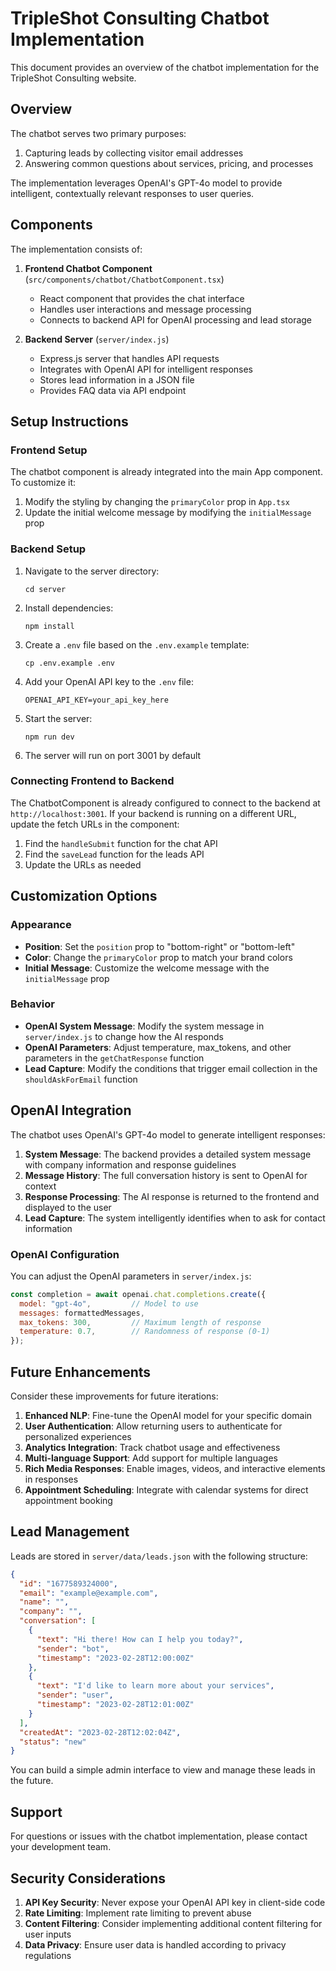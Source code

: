 # TripleShot Consulting Chatbot Implementation

This document provides an overview of the chatbot implementation for the TripleShot Consulting website.

## Overview

The chatbot serves two primary purposes:
1. Capturing leads by collecting visitor email addresses
2. Answering common questions about services, pricing, and processes

The implementation leverages OpenAI's GPT-4o model to provide intelligent, contextually relevant responses to user queries.

## Components

The implementation consists of:

1. **Frontend Chatbot Component** (`src/components/chatbot/ChatbotComponent.tsx`)
   - React component that provides the chat interface
   - Handles user interactions and message processing
   - Connects to backend API for OpenAI processing and lead storage

2. **Backend Server** (`server/index.js`)
   - Express.js server that handles API requests
   - Integrates with OpenAI API for intelligent responses
   - Stores lead information in a JSON file
   - Provides FAQ data via API endpoint

## Setup Instructions

### Frontend Setup

The chatbot component is already integrated into the main App component. To customize it:

1. Modify the styling by changing the `primaryColor` prop in `App.tsx`
2. Update the initial welcome message by modifying the `initialMessage` prop

### Backend Setup

1. Navigate to the server directory:
   ```
   cd server
   ```

2. Install dependencies:
   ```
   npm install
   ```

3. Create a `.env` file based on the `.env.example` template:
   ```
   cp .env.example .env
   ```

4. Add your OpenAI API key to the `.env` file:
   ```
   OPENAI_API_KEY=your_api_key_here
   ```

5. Start the server:
   ```
   npm run dev
   ```

6. The server will run on port 3001 by default

### Connecting Frontend to Backend

The ChatbotComponent is already configured to connect to the backend at `http://localhost:3001`. If your backend is running on a different URL, update the fetch URLs in the component:

1. Find the `handleSubmit` function for the chat API
2. Find the `saveLead` function for the leads API
3. Update the URLs as needed

## Customization Options

### Appearance

- **Position**: Set the `position` prop to "bottom-right" or "bottom-left"
- **Color**: Change the `primaryColor` prop to match your brand colors
- **Initial Message**: Customize the welcome message with the `initialMessage` prop

### Behavior

- **OpenAI System Message**: Modify the system message in `server/index.js` to change how the AI responds
- **OpenAI Parameters**: Adjust temperature, max_tokens, and other parameters in the `getChatResponse` function
- **Lead Capture**: Modify the conditions that trigger email collection in the `shouldAskForEmail` function

## OpenAI Integration

The chatbot uses OpenAI's GPT-4o model to generate intelligent responses:

1. **System Message**: The backend provides a detailed system message with company information and response guidelines
2. **Message History**: The full conversation history is sent to OpenAI for context
3. **Response Processing**: The AI response is returned to the frontend and displayed to the user
4. **Lead Capture**: The system intelligently identifies when to ask for contact information

### OpenAI Configuration

You can adjust the OpenAI parameters in `server/index.js`:

```javascript
const completion = await openai.chat.completions.create({
  model: "gpt-4o",         // Model to use
  messages: formattedMessages,
  max_tokens: 300,         // Maximum length of response
  temperature: 0.7,        // Randomness of response (0-1)
});
```

## Future Enhancements

Consider these improvements for future iterations:

1. **Enhanced NLP**: Fine-tune the OpenAI model for your specific domain
2. **User Authentication**: Allow returning users to authenticate for personalized experiences
3. **Analytics Integration**: Track chatbot usage and effectiveness
4. **Multi-language Support**: Add support for multiple languages
5. **Rich Media Responses**: Enable images, videos, and interactive elements in responses
6. **Appointment Scheduling**: Integrate with calendar systems for direct appointment booking

## Lead Management

Leads are stored in `server/data/leads.json` with the following structure:

```json
{
  "id": "1677589324000",
  "email": "example@example.com",
  "name": "",
  "company": "",
  "conversation": [
    {
      "text": "Hi there! How can I help you today?",
      "sender": "bot",
      "timestamp": "2023-02-28T12:00:00Z"
    },
    {
      "text": "I'd like to learn more about your services",
      "sender": "user",
      "timestamp": "2023-02-28T12:01:00Z"
    }
  ],
  "createdAt": "2023-02-28T12:02:04Z",
  "status": "new"
}
```

You can build a simple admin interface to view and manage these leads in the future.

## Support

For questions or issues with the chatbot implementation, please contact your development team.

## Security Considerations

1. **API Key Security**: Never expose your OpenAI API key in client-side code
2. **Rate Limiting**: Implement rate limiting to prevent abuse
3. **Content Filtering**: Consider implementing additional content filtering for user inputs
4. **Data Privacy**: Ensure user data is handled according to privacy regulations
